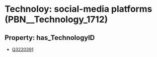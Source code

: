 # Technoloy: __social-media platforms__ (PBN__Technology_1712)

## Property: has_TechnologyID

* [Q3220391](Q3220391)

